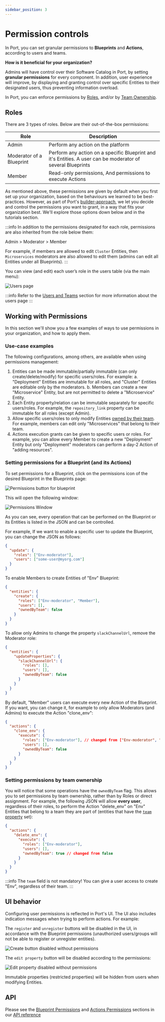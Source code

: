 ```yaml
---
sidebar_position: 3
---
```


# Permission controls

In Port, you can set granular permissions to **Blueprints** and **Actions**, according to users and teams.

**How is it beneficial for your organization?**

Admins will have control over their Software Catalog in Port, by setting **granular permissions** for every component. In addition, user experience will improve, by displaying and granting control over specific Entities to their designated users, thus preventing information overload.

In Port, you can enforce permissions by [Roles](#roles), and/or by [Team Ownership](#setting-permissions-by-team-ownership).

## Roles

There are 3 types of roles. Below are their out-of-the-box permissions:

| Role                     | Description                                                                                                 |
| ------------------------ | ----------------------------------------------------------------------------------------------------------- |
| Admin                    | Perform any action on the platform                                                                          |
| Moderator of a Blueprint | Perform any action on a specific Blueprint and it's Entities. A user can be moderator of several Blueprints |
| Member                   | Read-only permissions, And permissions to execute Actions                                                   |

As mentioned above, these permissions are given by default when you first set up your organization, based on the behaviours we learned to be best-practices.
However, as part of Port's [builder-approach](../../faq/faq.md#whats-a-builder-based-developer-portal), we let you decide and control the permissions you want to grant, in a way that fits your organization best. We'll explore those options down below and in the tutorials section.

:::info
In addition to the permissions designated for each role, permissions are also inherited from the role below them:

Admin > Moderator > Member

For example, if members are allowed to edit `Cluster` Entities, then `Microservices` moderators are also allowed to edit them (admins can edit all Entities under all Blueprints).
:::

You can view (and edit) each user’s role in the users table (via the main menu):

![Users page](../../../static/img/platform-overview/role-based-access-control/permissions/usersPageRolesHightlight.png)

:::info
Refer to the [Users and Teams](./users-and-teams-management) section for more information about the users page
:::

## Working with Permissions

In this section we'll show you a few examples of ways to use permissions in your organization, and how to apply them.

### Use-case examples

The following configurations, among others, are available when using permissions management:

1. Entities can be made immutable/partially immutable (can only create/delete/modify) for specific users/roles. For example:
   a. "Deployment" Entities are immutable for all roles, and "Cluster" Entities are editable only by the moderators.
   b. Members can create a new "Microservice" Entity, but are not permitted to delete a "Microservice" Entity.
2. Each Entity property/relation can be immutable separately for specific users/roles. For example, the `repository_link` property can be immutable for all roles (except Admin).
3. Allow specific users/roles to only modify Entities [owned by their team](#setting-permissions-by-team-ownership). For example, members can edit only "Microservices" that belong to their team.
4. Actions execution grants can be given to specific users or roles. For example, you can allow every Member to create a new "Deployment" Entity but only "Deployment" moderators can perform a day-2 Action of "adding resources".

### Setting permissions for a Blueprint (and its Actions)

To set permissions for a Blueprint, click on the permissions icon of the desired Blueprint in the Blueprints page:

![Permissions button for blueprint](../../../static/img/platform-overview/role-based-access-control/permissions/permissionsOfBlueprint.png)

This will open the following window:

![Permissions Window](../../../static/img/platform-overview/role-based-access-control/permissions/permissionsModal.png)

As you can see, every operation that can be performed on the Blueprint or its Entities is listed in the JSON and can be controlled.

For example, If we want to enable a specific user to update the Blueprint, you can change the JSON as follows:

```json showLineNumbers
{
  "update": {
    "roles": ["Env-moderator"],
    "users": ["some-user@myorg.com"]
  }
}
```

To enable Members to create Entities of "Env" Blueprint:

```json showLineNumbers
{
  "entities": {
    "create": {
      "roles": ["Env-moderator", "Member"],
      "users": [],
      "ownedByTeam": false
    }
  }
}
```

To allow only Admins to change the property `slackChannelUrl`, remove the Moderator role:

```json showLineNumbers
{
  "entities": {
    "updateProperties": {
      "slackChannelUrl": {
        "roles": [],
        "users": [],
        "ownedByTeam": false
      }
    }
  }
}
```

By default, "Member" users can execute every new Action of the Blueprint. If you want, you can change it, for example to only allow Moderators (and Admins) to execute the Action "clone_env":

```json showLineNumbers diff
{
  "actions": {
    "clone_env": {
      "execute": {
        "roles": ["Env-moderator"], // changed from ["Env-moderator", "Member"]
        "users": [],
        "ownedByTeam": false
      }
    }
  }
}
```

### Setting permissions by team ownership

You will notice that some operations have the `ownedByTeam` flag. This allows you to set permissions by team ownership, rather than by Roles or direct assignment.
For example, the following JSON will allow **every user**, regardless of their roles, to perform the Action "delete_env" on "Env" Entities that belong to a team they are part of (entities that have the [`team` property](../port-components/entity#teams-and-ownership) set):

```json showLineNumbers
{
  "actions": {
    "delete_env": {
      "execute": {
        "roles": ["Env-moderator"],
        "users": [],
        "ownedByTeam": true // changed from false
      }
    }
  }
}
```

:::info
The `team` field is not mandatory! You can give a user access to create "Env", regardless of their team.
:::

## UI behavior

Configuring user permissions is reflected in Port's UI. The UI also includes indication messages when trying to perform actions. For example:

The `register` and `unregister` buttons will be disabled in the UI, in accordance with the Blueprint permissions (unauthorized users/groups will not be able to register or unregister entities).

![Create button disabled without permissions](../../../static/img/platform-overview/role-based-access-control/permissions/memberNoCreatePermission.png)

The `edit property` button will be disabled according to the permissions:

![Edit property disabled without permissions](../../../static/img/platform-overview/role-based-access-control/permissions/memberNoEditPermission.png)

Immutable properties (restricted properties) will be hidden from users when modifying Entities.

## API

Please see the [Blueprint Permissions](../../api-reference/#tag/Blueprints/paths/~1v1~1blueprints~1%7Bblueprint_identifier%7D~1permissions) and [Actions Permissions](../../api-reference/#tag/Actions/paths/~1v1~1blueprints~1%7Bblueprint_identifier%7D~1actions~1%7Baction_identifier%7D~1permissions/get) sections in our [API reference](../../api-reference/)

